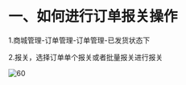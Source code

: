 # 一、如何进行订单报关操作

1.商城管理-订单管理-订单管理-已发货状态下

2.报关，选择订单单个报关或者批量报关进行报关

![60](http://tradeany-test.oss-cn-qingdao.aliyuncs.com/2020/10/13/MjAyMDEwMTMwOTQ3MTMxNjA=.png)
